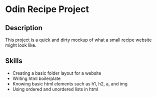 # Odin Recipe Project

## Description
This project is a quick and dirty mockup of what a small recipe website might look like.

## Skills
- Creating a basic folder layout for a website
- Writing html boilerplate
- Knowing basic html elements such as h1, h2, a, and img
- Using ordered and unordered lists in html